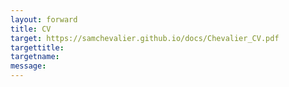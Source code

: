 ```yaml
---
layout: forward
title: CV
target: https://samchevalier.github.io/docs/Chevalier_CV.pdf
targettitle:
targetname: 
message:
---
```

